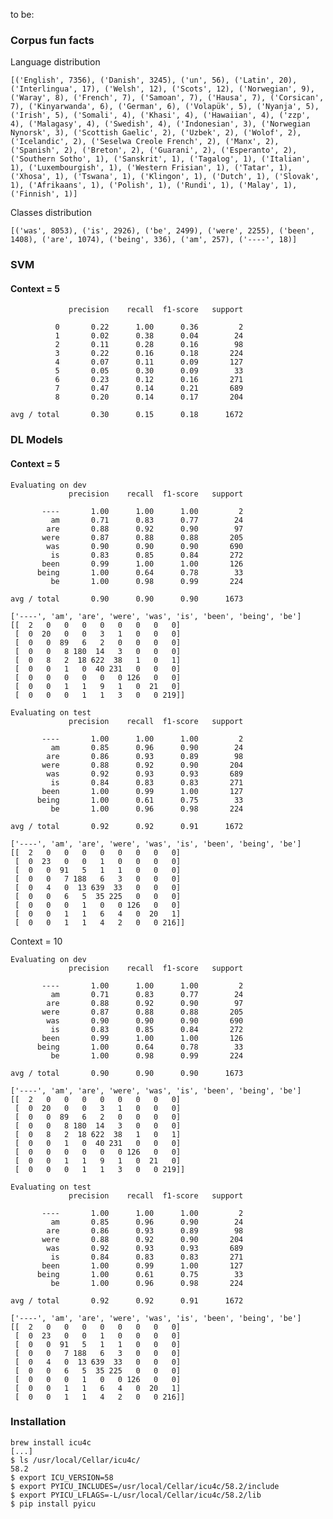 to be:

### Corpus fun facts

Language distribution
    
    [('English', 7356), ('Danish', 3245), ('un', 56), ('Latin', 20), ('Interlingua', 17), ('Welsh', 12), ('Scots', 12), ('Norwegian', 9), ('Waray', 8), ('French', 7), ('Samoan', 7), ('Hausa', 7), ('Corsican', 7), ('Kinyarwanda', 6), ('German', 6), ('Volapük', 5), ('Nyanja', 5), ('Irish', 5), ('Somali', 4), ('Khasi', 4), ('Hawaiian', 4), ('zzp', 4), ('Malagasy', 4), ('Swedish', 4), ('Indonesian', 3), ('Norwegian Nynorsk', 3), ('Scottish Gaelic', 2), ('Uzbek', 2), ('Wolof', 2), ('Icelandic', 2), ('Seselwa Creole French', 2), ('Manx', 2), ('Spanish', 2), ('Breton', 2), ('Guarani', 2), ('Esperanto', 2), ('Southern Sotho', 1), ('Sanskrit', 1), ('Tagalog', 1), ('Italian', 1), ('Luxembourgish', 1), ('Western Frisian', 1), ('Tatar', 1), ('Xhosa', 1), ('Tswana', 1), ('Klingon', 1), ('Dutch', 1), ('Slovak', 1), ('Afrikaans', 1), ('Polish', 1), ('Rundi', 1), ('Malay', 1), ('Finnish', 1)]

Classes distribution
    
    [('was', 8053), ('is', 2926), ('be', 2499), ('were', 2255), ('been', 1408), ('are', 1074), ('being', 336), ('am', 257), ('----', 18)]


### SVM
#### Context = 5
                 precision    recall  f1-score   support
    
              0       0.22      1.00      0.36         2
              1       0.02      0.38      0.04        24
              2       0.11      0.28      0.16        98
              3       0.22      0.16      0.18       224
              4       0.07      0.11      0.09       127
              5       0.05      0.30      0.09        33
              6       0.23      0.12      0.16       271
              7       0.47      0.14      0.21       689
              8       0.20      0.14      0.17       204
    
    avg / total       0.30      0.15      0.18      1672


### DL Models
#### Context = 5

    Evaluating on dev
                 precision    recall  f1-score   support
    
           ----       1.00      1.00      1.00         2
             am       0.71      0.83      0.77        24
            are       0.88      0.92      0.90        97
           were       0.87      0.88      0.88       205
            was       0.90      0.90      0.90       690
             is       0.83      0.85      0.84       272
           been       0.99      1.00      1.00       126
          being       1.00      0.64      0.78        33
             be       1.00      0.98      0.99       224
    
    avg / total       0.90      0.90      0.90      1673
    
    ['----', 'am', 'are', 'were', 'was', 'is', 'been', 'being', 'be']
    [[  2   0   0   0   0   0   0   0   0]
     [  0  20   0   0   3   1   0   0   0]
     [  0   0  89   6   2   0   0   0   0]
     [  0   0   8 180  14   3   0   0   0]
     [  0   8   2  18 622  38   1   0   1]
     [  0   0   1   0  40 231   0   0   0]
     [  0   0   0   0   0   0 126   0   0]
     [  0   0   1   1   9   1   0  21   0]
     [  0   0   0   1   1   3   0   0 219]]
    
    Evaluating on test
                 precision    recall  f1-score   support
    
           ----       1.00      1.00      1.00         2
             am       0.85      0.96      0.90        24
            are       0.86      0.93      0.89        98
           were       0.88      0.92      0.90       204
            was       0.92      0.93      0.93       689
             is       0.84      0.83      0.83       271
           been       1.00      0.99      1.00       127
          being       1.00      0.61      0.75        33
             be       1.00      0.96      0.98       224
    
    avg / total       0.92      0.92      0.91      1672
    
    ['----', 'am', 'are', 'were', 'was', 'is', 'been', 'being', 'be']
    [[  2   0   0   0   0   0   0   0   0]
     [  0  23   0   0   1   0   0   0   0]
     [  0   0  91   5   1   1   0   0   0]
     [  0   0   7 188   6   3   0   0   0]
     [  0   4   0  13 639  33   0   0   0]
     [  0   0   6   5  35 225   0   0   0]
     [  0   0   0   1   0   0 126   0   0]
     [  0   0   1   1   6   4   0  20   1]
     [  0   0   1   1   4   2   0   0 216]]

Context = 10

    Evaluating on dev
                 precision    recall  f1-score   support
    
           ----       1.00      1.00      1.00         2
             am       0.71      0.83      0.77        24
            are       0.88      0.92      0.90        97
           were       0.87      0.88      0.88       205
            was       0.90      0.90      0.90       690
             is       0.83      0.85      0.84       272
           been       0.99      1.00      1.00       126
          being       1.00      0.64      0.78        33
             be       1.00      0.98      0.99       224
    
    avg / total       0.90      0.90      0.90      1673
    
    ['----', 'am', 'are', 'were', 'was', 'is', 'been', 'being', 'be']
    [[  2   0   0   0   0   0   0   0   0]
     [  0  20   0   0   3   1   0   0   0]
     [  0   0  89   6   2   0   0   0   0]
     [  0   0   8 180  14   3   0   0   0]
     [  0   8   2  18 622  38   1   0   1]
     [  0   0   1   0  40 231   0   0   0]
     [  0   0   0   0   0   0 126   0   0]
     [  0   0   1   1   9   1   0  21   0]
     [  0   0   0   1   1   3   0   0 219]]
    
    Evaluating on test
                 precision    recall  f1-score   support
    
           ----       1.00      1.00      1.00         2
             am       0.85      0.96      0.90        24
            are       0.86      0.93      0.89        98
           were       0.88      0.92      0.90       204
            was       0.92      0.93      0.93       689
             is       0.84      0.83      0.83       271
           been       1.00      0.99      1.00       127
          being       1.00      0.61      0.75        33
             be       1.00      0.96      0.98       224
    
    avg / total       0.92      0.92      0.91      1672
    
    ['----', 'am', 'are', 'were', 'was', 'is', 'been', 'being', 'be']
    [[  2   0   0   0   0   0   0   0   0]
     [  0  23   0   0   1   0   0   0   0]
     [  0   0  91   5   1   1   0   0   0]
     [  0   0   7 188   6   3   0   0   0]
     [  0   4   0  13 639  33   0   0   0]
     [  0   0   6   5  35 225   0   0   0]
     [  0   0   0   1   0   0 126   0   0]
     [  0   0   1   1   6   4   0  20   1]
     [  0   0   1   1   4   2   0   0 216]]

### Installation

    brew install icu4c
    [...]
    $ ls /usr/local/Cellar/icu4c/
    58.2
    $ export ICU_VERSION=58
    $ export PYICU_INCLUDES=/usr/local/Cellar/icu4c/58.2/include
    $ export PYICU_LFLAGS=-L/usr/local/Cellar/icu4c/58.2/lib
    $ pip install pyicu